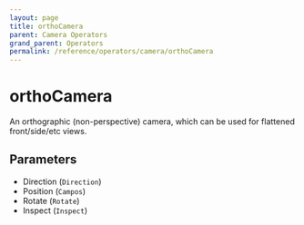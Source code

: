```yaml
---
layout: page
title: orthoCamera
parent: Camera Operators
grand_parent: Operators
permalink: /reference/operators/camera/orthoCamera
---
```


# orthoCamera

An orthographic (non-perspective) camera, which can be used for flattened front/side/etc views.

## Parameters

* Direction (`Direction`)
* Position (`Campos`)
* Rotate (`Rotate`)
* Inspect (`Inspect`)
